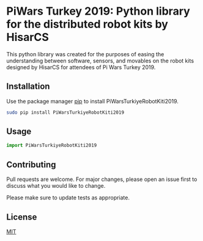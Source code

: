 # PiWars Turkey 2019: Python library for the distributed robot kits by HisarCS

This python library was created for the purposes of easing the understanding between software, sensors, and movables on the robot kits designed by HisarCS for attendees of Pi Wars Turkey 2019.


## Installation

Use the package manager [pip](https://pip.pypa.io/en/stable/) to install PiWarsTurkiyeRobotKiti2019.

```bash
sudo pip install PiWarsTurkiyeRobotKiti2019
```

## Usage

```python
import PiWarsTurkiyeRobotKiti2019
```

## Contributing
Pull requests are welcome. For major changes, please open an issue first to discuss what you would like to change.

Please make sure to update tests as appropriate.

## License
[MIT](https://choosealicense.com/licenses/mit/)
